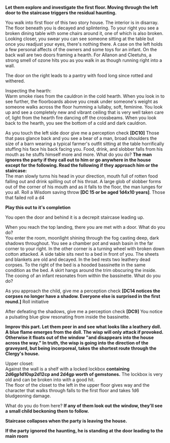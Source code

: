 **Let them explore and investigate the first floor. Moving through the left door to the staircase triggers the residual haunting.**
 
You walk into first floor of this two story house. The interior is in disarray. The floor beneath you is decayed and splintering. To your right you see a broken dining table with some chairs around it, one of which is also broken. Looking closer, you swear you can see someone sitting at the table but once you readjust your eyes, there's nothing there. A case on the left holds a few personal affects of the owners and some toys for an infant. On the back wall are two doors framing a hearth. For Allanon and Cleetuhs, a strong smell of ozone hits you as you walk in as though running right into a wall.
 
The door on the right leads to a pantry with food long since rotted and withered.
 
Inspecting the hearth:  
Warm smoke rises from the cauldron in the cold hearth. When you look in to see further, the floorboards above you creak under someone's weight as someone walks across the floor humming a lullaby, soft, feminine. You look up and see a completely new and vibrant ceiling that is very well taken care of, light from the hearth fire dancing off the crossbeams. When you look back to the hearth, you see the bottom of a cold and dark cauldron.
 
As you touch the left side door give me a perception check **[DC10]** Those that pass glance back and you see a bear of a man, broad shoulders the size of a barn wearing a typical farmer's outfit sitting at the table horrifically stuffing his face his back facing you. Food, drink, and slobber falls from his mouth as he stuffs himself more and more. What do you do? **The man ignores the party if they call out to him or go anywhere in the house except for the following. Read the following if they approach him or the staircase:**  
The man slowly turns his head in your direction, mouth full of rotten food falling out and drink spilling out of his throat. A large glob of slobber forms out of the corner of his mouth and as it falls to the floor, the man lunges for you all. Roll a Wisdom saving throw **[DC 15 or be aged 1d4x10 years]**. Those that failed roll a d4
 
**Play this out to it's completion**
 
You open the door and behind it is a decrepit staircase leading up.
 
When you reach the top landing, there you are met with a door. What do you do?  
You enter the room, moonlight shining through the fog casting deep, dark shadows throughout. You see a chamber pot and wash basin in the far corner to your right. In the other corner is a turning wheel with broken down cotton attacked. A side table sits next to a bed in front of you. The sheets and blankets are old and decayed. In the bed rests two leathery dead corpses. To the right of the bed is a hooded bassinette in the same condition as the bed. A skirt hangs around the trim obscuring the inside. The cooing of an infant resonates from within the bassinette. What do you do?
 
As you approach the child, give me a perception check **[DC14 notices the corpses no longer have a shadow. Everyone else is surprised in the first round.]** Roll initiative
 
After defeating the shadows, give me a perception check **[DC9]** You notice a pulsating blue glow resonating from inside the bassinette.
 
**Improv this part. Let them peer in and see what looks like a leathery doll. A blue flame emerges from the doll. The wisp will only attack if provoked. Otherwise it floats out of the window "and disappears into the house across the way." In truth, the wisp is going into the direction of the graveyard, but being incorporeal, takes the shortest route through the Clergy's house.**
 
Upper closet:  
Against the wall is a shelf with a locked lockbox **containing 2d6gp1d10sp2d12cp and 2d4gp worth of gemstones.** The lockbox is very old and can be broken into with a good hit.  
The floor of the closet to the left in the upper floor gives way and the character that walks through falls to the first floor and takes 1d6 bludgeoning damage.
 
What do you do from here? **If any of them look out the window, they'll see a small child beckoning them to follow.**
 
**Staircase collapses when the party is leaving the house.**
 
**If the party ignored the haunting, he is standing at the door leading to the main room**